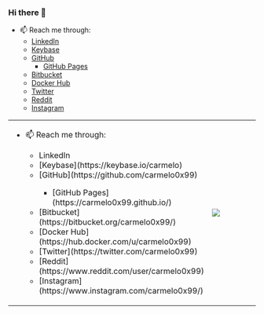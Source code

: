 ### Hi there 👋

<!--
**carmelo0x99/carmelo0x99** is a ✨ _special_ ✨ repository because its `README.md` (this file) appears on your GitHub profile.

Here are some ideas to get you started:

- 🔭 I’m currently working on ...
- 🌱 I’m currently learning ...
- 👯 I’m looking to collaborate on ...
- 🤔 I’m looking for help with ...
- 💬 Ask me about ...
- 📫 How to reach me: ...
- 😄 Pronouns: ...
- ⚡ Fun fact: ...
-->

- 📫 Reach me through:
  - [LinkedIn](https://www.linkedin.com/in/carmelo/)
  - [Keybase](https://keybase.io/carmelo)
  - [GitHub](https://github.com/carmelo0x99)
    - [GitHub Pages](https://carmelo0x99.github.io/)
  - [Bitbucket](https://bitbucket.org/carmelo0x99/)
  - [Docker Hub](https://hub.docker.com/u/carmelo0x99)
  - [Twitter](https://twitter.com/carmelo0x99)
  - [Reddit](https://www.reddit.com/user/carmelo0x99)
  - [Instagram](https://www.instagram.com/carmelo0x99/)

<table border="0">
  <tr>
    <td width="50%">
     <ul>
      <li>📫 Reach me through:</li>
       <ul>
        <li><a src="https://www.linkedin.com/in/carmelo/">LinkedIn</a></li>
        <li>[Keybase](https://keybase.io/carmelo)</li>
        <li>[GitHub](https://github.com/carmelo0x99)</li>
         <ul><li>[GitHub Pages](https://carmelo0x99.github.io/)</li></ul>
        <li>[Bitbucket](https://bitbucket.org/carmelo0x99/)</li>
        <li>[Docker Hub](https://hub.docker.com/u/carmelo0x99)</li>
        <li>[Twitter](https://twitter.com/carmelo0x99)</li>
        <li>[Reddit](https://www.reddit.com/user/carmelo0x99)</li>
        <li>[Instagram](https://www.instagram.com/carmelo0x99/)</li>
       </ul>
     </ul>
    </td>
    <td><img src="https://github.com/freekmurze/freekmurze/blob/master/dino.gif"></td>
  </tr>
</table>
